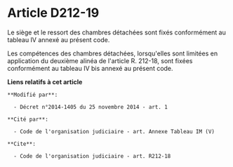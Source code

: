 # Article D212-19

Le siège et le ressort des chambres détachées sont fixés conformément au tableau IV annexé au présent code.

Les compétences des chambres détachées, lorsqu'elles sont limitées en application du deuxième alinéa de l'article R. 212-18,
sont fixées conformément au tableau IV bis annexé au présent code.

**Liens relatifs à cet article**

	**Modifié par**:

	  - Décret n°2014-1405 du 25 novembre 2014 - art. 1

	**Cité par**:

	  - Code de l'organisation judiciaire - art. Annexe Tableau IM (V)

	**Cite**:

	  - Code de l'organisation judiciaire - art. R212-18
